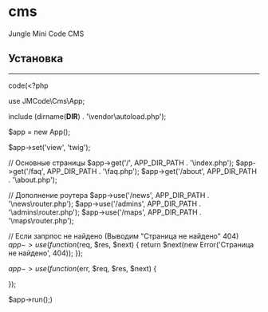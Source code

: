 # cms
Jungle Mini Code CMS
## Установка ##
- - - -
code(<?php

use JMCode\Cms\App;

include (dirname(__DIR__) . '\\vendor\\autoload.php');

$app = new App();

$app->set('view', 'twig');

// Основные страницы
$app->get('/', APP_DIR_PATH . '\\index.php');
$app->get('/faq', APP_DIR_PATH . '\\faq.php');
$app->get('/about', APP_DIR_PATH . '\\about.php');

// Дополнение роутера
$app->use('/news', APP_DIR_PATH . '\\news\\router.php');
$app->use('/admins', APP_DIR_PATH . '\\admins\\router.php');
$app->use('/maps', APP_DIR_PATH . '\\maps\\router.php');

// Если запрпос не найдено (Выводим "Страница не найдено" 404)
$app->use(function($req, $res, $next) {
    return $next(new Error('Страница не найдено', 404));
});

$app->use(function($err, $req, $res, $next) {
    
});

$app->run();)

